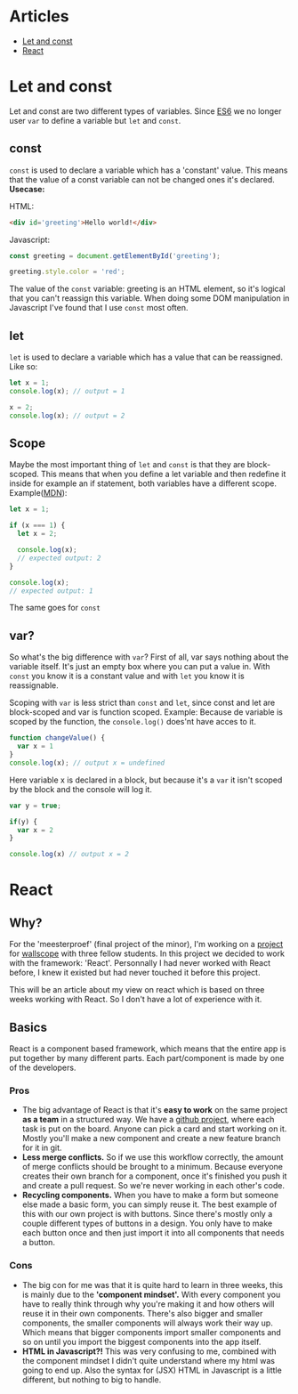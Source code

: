 # Articles
* [Let and const](#let-and-const)
* [React](#React)

# Let and const
Let and const are two different types of variables. Since [ES6](http://es6-features.org/#Constants) we no longer user `var` to define a variable but `let` and `const`.

## const
`const` is used to declare a variable which has a 'constant' value. This means that the value of a const variable can not be changed ones it's declared. **Usecase:**

HTML: 
```HTML
<div id='greeting'>Hello world!</div>
```
Javascript:
```Javascript
const greeting = document.getElementById('greeting');

greeting.style.color = 'red';
```

The value of the `const` variable: greeting is an HTML element, so it's logical that you can't reassign this variable. When doing some DOM manipulation in Javascript I've found that I use `const` most often. 

## let
`let` is used to declare a variable which has a value that can be reassigned. Like so:
```Javascript
let x = 1;
console.log(x); // output = 1

x = 2;
console.log(x); // output = 2

```

## Scope
Maybe the most important thing of `let` and `const` is that they are block-scoped. This means that when you define a let variable and then redefine it inside for example an if statement, both variables have a different scope. 
Example([MDN](https://developer.mozilla.org/en-US/docs/Web/JavaScript/Reference/Statements/let)):
```Javascript
let x = 1;

if (x === 1) {
  let x = 2;

  console.log(x);
  // expected output: 2
}

console.log(x);
// expected output: 1
```
The same goes for `const` 

## var?
So what's the big difference with `var`? First of all, var says nothing about the variable itself. It's just an empty box where you can put a value in. With `const` you know it is a constant value and with `let` you know it is reassignable. 

Scoping with `var` is less strict than `const` and `let`, since const and let are block-scoped and var is function scoped. Example:
Because de variable is scoped by the function, the `console.log()` does'nt have acces to it. 
```Javascript
function changeValue() {
  var x = 1
}
console.log(x); // output x = undefined
```
Here variable x is declared in a block, but because it's a `var` it isn't scoped by the block and the console will log it. 
```Javascript
var y = true;

if(y) {
  var x = 2
}

console.log(x) // output x = 2
```

# React
## Why?
For the 'meesterproef' (final project of the minor), I'm working on a [project](https://github.com/Maikxx/360-wallscope) for [wallscope](https://wallscope.co.uk/) with three fellow students.
In this project we decided to work with the framework: 'React'.
Personnally I had never worked with React before, I knew it existed but had never touched it before this project. 

This will be an article about my view on react which is based on three weeks working with React. So I don't have a lot of experience with it. 

## Basics
React is a component based framework, which means that the entire app is put together by many different parts. Each part/component is made by one of the developers. 

### Pros
* The big advantage of React is that it's **easy to work** on the same project **as a team** in a structured way. We have a [github project](https://github.com/Maikxx/360-wallscope/projects/1), where each task is put on the board. Anyone can pick a card and start working on it. Mostly you'll make a new component and create a new feature branch for it in git. 
* **Less merge conflicts.** So if we use this workflow correctly, the amount of merge conflicts should be brought to a minimum. Because everyone creates their own branch for a component, once it's finished you push it and create a pull request. So we're never working in each other's code. 
* **Recycling components.** When you have to make a form but someone else made a basic form, you can simply reuse it. The best example of this with our own project is with buttons. Since there's mostly only a couple different types of buttons in a design. You only have to make each button once and then just import it into all components that needs a button. 

### Cons
* The big con for me was that it is quite hard to learn in three weeks, this is mainly due to the **'component mindset'.** With every component you have to really think through why you're making it and how others will reuse it in their own components. There's also bigger and smaller components, the smaller components will always work their way up. Which means that bigger components import smaller components and so on until you import the biggest components into the app itself. 
* **HTML in Javascript?!** This was very confusing to me, combined with the component mindset I didn't quite understand where my html was going to end up. Also the syntax for (JSX) HTML in Javascript is a little different, but nothing to big to handle. 

